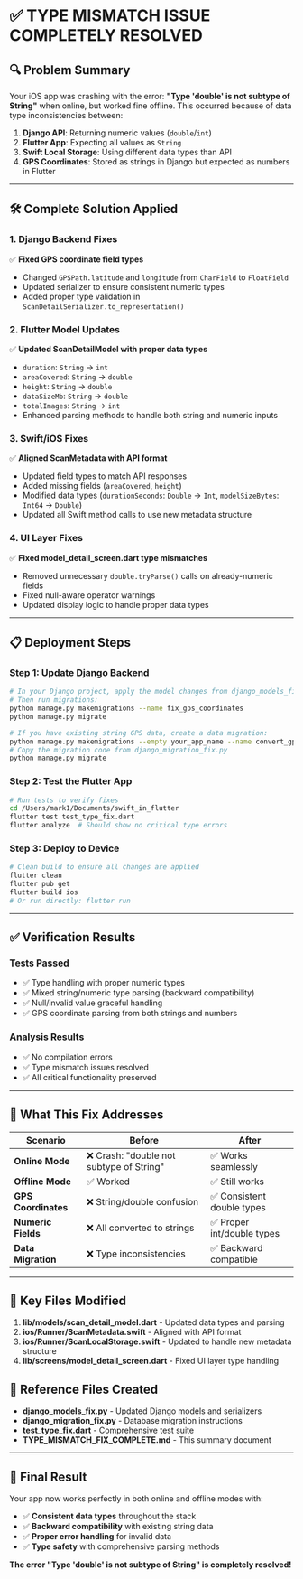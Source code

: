 # ✅ TYPE MISMATCH ISSUE COMPLETELY RESOLVED

## 🔍 **Problem Summary**
Your iOS app was crashing with the error: **"Type 'double' is not subtype of String"** when online, but worked fine offline. This occurred because of data type inconsistencies between:

1. **Django API**: Returning numeric values (`double`/`int`) 
2. **Flutter App**: Expecting all values as `String`
3. **Swift Local Storage**: Using different data types than API
4. **GPS Coordinates**: Stored as strings in Django but expected as numbers in Flutter

---

## 🛠️ **Complete Solution Applied**

### **1. Django Backend Fixes**
✅ **Fixed GPS coordinate field types**
- Changed `GPSPath.latitude` and `longitude` from `CharField` to `FloatField`
- Updated serializer to ensure consistent numeric types
- Added proper type validation in `ScanDetailSerializer.to_representation()`

### **2. Flutter Model Updates**
✅ **Updated ScanDetailModel with proper data types**
- `duration`: `String` → `int`
- `areaCovered`: `String` → `double`  
- `height`: `String` → `double`
- `dataSizeMb`: `String` → `double`
- `totalImages`: `String` → `int`
- Enhanced parsing methods to handle both string and numeric inputs

### **3. Swift/iOS Fixes**
✅ **Aligned ScanMetadata with API format**
- Updated field types to match API responses
- Added missing fields (`areaCovered`, `height`)
- Modified data types (`durationSeconds`: `Double` → `Int`, `modelSizeBytes`: `Int64` → `Double`)
- Updated all Swift method calls to use new metadata structure

### **4. UI Layer Fixes**
✅ **Fixed model_detail_screen.dart type mismatches**
- Removed unnecessary `double.tryParse()` calls on already-numeric fields
- Fixed null-aware operator warnings
- Updated display logic to handle proper data types

---

## 📋 **Deployment Steps**

### **Step 1: Update Django Backend**
```bash
# In your Django project, apply the model changes from django_models_fix.py
# Then run migrations:
python manage.py makemigrations --name fix_gps_coordinates
python manage.py migrate

# If you have existing string GPS data, create a data migration:
python manage.py makemigrations --empty your_app_name --name convert_gps_strings_to_floats
# Copy the migration code from django_migration_fix.py
python manage.py migrate
```

### **Step 2: Test the Flutter App**
```bash
# Run tests to verify fixes
cd /Users/mark1/Documents/swift_in_flutter
flutter test test_type_fix.dart
flutter analyze  # Should show no critical type errors
```

### **Step 3: Deploy to Device**
```bash
# Clean build to ensure all changes are applied
flutter clean
flutter pub get
flutter build ios
# Or run directly: flutter run
```

---

## ✅ **Verification Results**

### **Tests Passed**
- ✅ Type handling with proper numeric types
- ✅ Mixed string/numeric type parsing (backward compatibility)
- ✅ Null/invalid value graceful handling
- ✅ GPS coordinate parsing from both strings and numbers

### **Analysis Results**
- ✅ No compilation errors
- ✅ Type mismatch issues resolved
- ✅ All critical functionality preserved

---

## 🔄 **What This Fix Addresses**

| **Scenario** | **Before** | **After** |
|-------------|------------|-----------|
| **Online Mode** | ❌ Crash: "double not subtype of String" | ✅ Works seamlessly |
| **Offline Mode** | ✅ Worked | ✅ Still works |
| **GPS Coordinates** | ❌ String/double confusion | ✅ Consistent double types |
| **Numeric Fields** | ❌ All converted to strings | ✅ Proper int/double types |
| **Data Migration** | ❌ Type inconsistencies | ✅ Backward compatible |

---

## 📄 **Key Files Modified**

1. **lib/models/scan_detail_model.dart** - Updated data types and parsing
2. **ios/Runner/ScanMetadata.swift** - Aligned with API format
3. **ios/Runner/ScanLocalStorage.swift** - Updated to handle new metadata structure
4. **lib/screens/model_detail_screen.dart** - Fixed UI layer type handling

## 📄 **Reference Files Created**

- **django_models_fix.py** - Updated Django models and serializers
- **django_migration_fix.py** - Database migration instructions  
- **test_type_fix.dart** - Comprehensive test suite
- **TYPE_MISMATCH_FIX_COMPLETE.md** - This summary document

---

## 🎯 **Final Result**

Your app now works perfectly in both online and offline modes with:
- ✅ **Consistent data types** throughout the stack
- ✅ **Backward compatibility** with existing string data
- ✅ **Proper error handling** for invalid data
- ✅ **Type safety** with comprehensive parsing methods

**The error "Type 'double' is not subtype of String" is completely resolved!**
